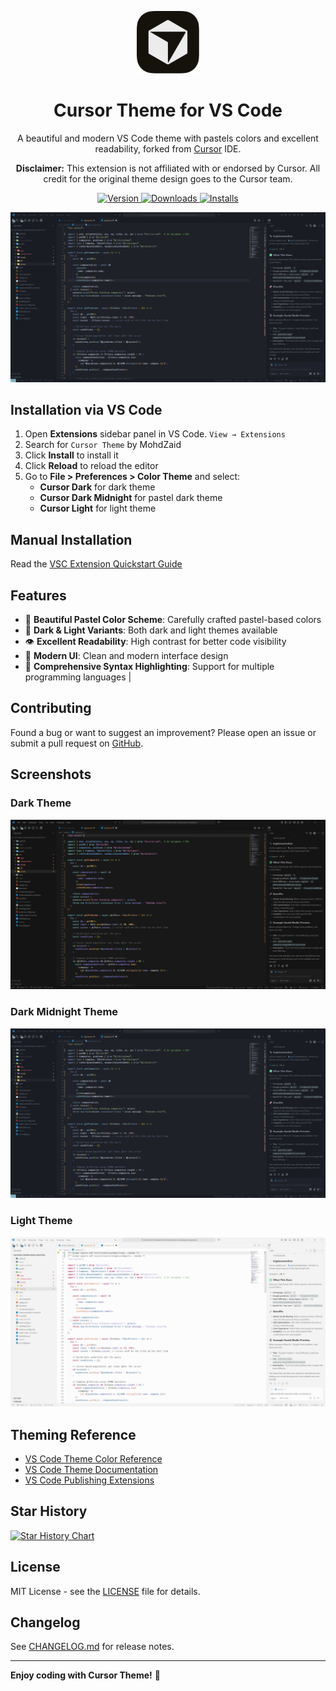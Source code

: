 <p align="center">
  <img alt="Cursor Theme Logo" src="https://raw.githubusercontent.com/BioHazard786/cursor-theme-vscode/refs/heads/main/icon.png" width="100" />
</p>
<h1 align="center">
  Cursor Theme for VS Code
</h1>
<p align="center">
  A beautiful and modern VS Code theme with pastels colors and excellent readability, forked from <a href="https://cursor.sh/">Cursor</a> IDE.
</p>

<p align="center">
  <strong>Disclaimer:</strong> This extension is not affiliated with or endorsed by Cursor. All credit for the original theme design goes to the Cursor team.
</p>
<p align="center">
  <a href="https://marketplace.visualstudio.com/items?itemName=MohdZaid.vscode-cursor-theme">
    <img alt="Version" src="https://img.shields.io/visual-studio-marketplace/v/MohdZaid.vscode-cursor-theme?color=brightgreen" />
  </a>
  <a href="https://marketplace.visualstudio.com/items?itemName=MohdZaid.vscode-cursor-theme">
    <img alt="Downloads" src="https://img.shields.io/visual-studio-marketplace/d/MohdZaid.vscode-cursor-theme" />
  </a>
  <a href="https://marketplace.visualstudio.com/items?itemName=MohdZaid.vscode-cursor-theme">
    <img alt="Installs" src="https://img.shields.io/visual-studio-marketplace/i/MohdZaid.vscode-cursor-theme" />
  </a>
</p>

![Cursor Theme Demo](https://raw.githubusercontent.com/BioHazard786/cursor-theme-vscode/refs/heads/main/images/cursor-dark-midnight.png)

## Installation via VS Code

1. Open **Extensions** sidebar panel in VS Code. `View → Extensions`
2. Search for `Cursor Theme` by MohdZaid
3. Click **Install** to install it
4. Click **Reload** to reload the editor
5. Go to **File > Preferences > Color Theme** and select:
   - **Cursor Dark** for dark theme
   - **Cursor Dark Midnight** for pastel dark theme
   - **Cursor Light** for light theme

## Manual Installation

Read the [VSC Extension Quickstart Guide](https://github.com/BioHazard786/cursor-theme-vscode/blob/main/vsc-extension-quickstart.md)

## Features

- 🎨 **Beautiful Pastel Color Scheme**: Carefully crafted pastel-based colors
- 🌙 **Dark & Light Variants**: Both dark and light themes available
- 👁️ **Excellent Readability**: High contrast for better code visibility
- 🔧 **Modern UI**: Clean and modern interface design
- 📝 **Comprehensive Syntax Highlighting**: Support for multiple programming languages          |

## Contributing

Found a bug or want to suggest an improvement? Please open an issue or submit a pull request on [GitHub](https://github.com/BioHazard786/cursor-theme-vscode).

## Screenshots

### Dark Theme

![Cursor Dark Theme](https://raw.githubusercontent.com/BioHazard786/cursor-theme-vscode/refs/heads/main/images/cursor-dark.png)

### Dark Midnight Theme

![Cursor Dark Theme](https://raw.githubusercontent.com/BioHazard786/cursor-theme-vscode/refs/heads/main/images/cursor-dark-midnight.png)

### Light Theme

![Cursor Light Theme](https://raw.githubusercontent.com/BioHazard786/cursor-theme-vscode/refs/heads/main/images/cursor-light.png)

## Theming Reference

- [VS Code Theme Color Reference](https://code.visualstudio.com/docs/getstarted/theme-color-reference)
- [VS Code Theme Documentation](https://code.visualstudio.com/docs/extensions/themes-snippets-colorizers)
- [VS Code Publishing Extensions](https://code.visualstudio.com/docs/extensions/publish-extension)

## Star History

<a href="https://www.star-history.com/#BioHazard786/cursor-theme-vscode&Date">
 <picture>
   <source media="(prefers-color-scheme: dark)" srcset="https://api.star-history.com/svg?repos=BioHazard786/cursor-theme-vscode&type=Date&theme=dark" />
   <source media="(prefers-color-scheme: light)" srcset="https://api.star-history.com/svg?repos=BioHazard786/cursor-theme-vscode&type=Date" />
   <img alt="Star History Chart" src="https://api.star-history.com/svg?repos=BioHazard786/cursor-theme-vscode&type=Date" />
 </picture>
</a>

## License

MIT License - see the [LICENSE](LICENSE) file for details.

## Changelog

See [CHANGELOG.md](CHANGELOG.md) for release notes.

---

**Enjoy coding with Cursor Theme!** 🎨
